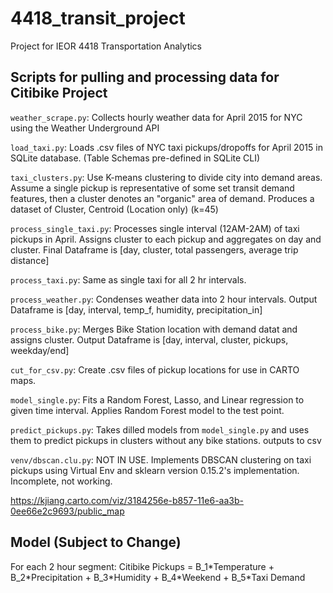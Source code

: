 # 4418_transit_project
Project for IEOR 4418 Transportation Analytics

## Scripts for pulling and processing data for Citibike Project
`weather_scrape.py`: Collects hourly weather data for April 2015 for NYC using the Weather Underground API

`load_taxi.py`: Loads .csv files of NYC taxi pickups/dropoffs for April 2015 in SQLite database. (Table Schemas pre-defined in SQLite CLI)

`taxi_clusters.py`: Use K-means clustering to divide city into demand areas. Assume a single pickup is representative of some set transit demand features, then a cluster denotes an "organic" area of demand. Produces a dataset of Cluster, Centroid (Location only) (k=45)

`process_single_taxi.py`: Processes single interval (12AM-2AM) of taxi pickups in April. Assigns cluster to each pickup and aggregates on day and cluster. Final Dataframe is [day, cluster, total passengers, average trip distance]

`process_taxi.py`: Same as single taxi for all 2 hr intervals.

`process_weather.py`: Condenses weather data into 2 hour intervals. Output Dataframe is [day, interval, temp_f, humidity, precipitation_in] 

`process_bike.py`: Merges Bike Station location with demand datat and assigns cluster. Output Dataframe is [day, interval, cluster, pickups, weekday/end] 

`cut_for_csv.py`: Create .csv files of pickup locations for use in CARTO maps.

`model_single.py`: Fits a Random Forest, Lasso, and Linear regression to given time interval. Applies Random Forest model to the test point.

`predict_pickups.py`: Takes dilled models from `model_single.py` and uses them to predict pickups in clusters without any bike stations. outputs to csv

`venv/dbscan.clu.py`: NOT IN USE. Implements DBSCAN clustering on taxi pickups using Virtual Env and sklearn version 0.15.2's implementation. Incomplete, not working.

https://kjiang.carto.com/viz/3184256e-b857-11e6-aa3b-0ee66e2c9693/public_map

## Model (Subject to Change)
For each 2 hour segment:
Citibike Pickups = B\_1\*Temperature + B\_2\*Precipitation + B\_3\*Humidity + B\_4\*Weekend + B\_5\*Taxi Demand